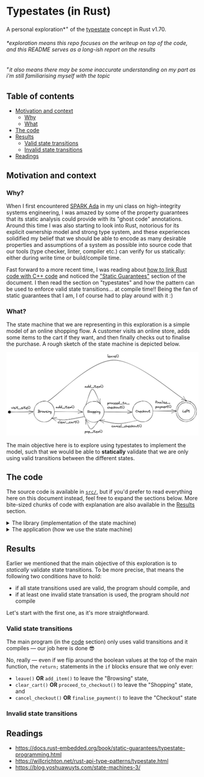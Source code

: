 # Typestates (in Rust)

A personal exploration\*<sup>+</sup> of the [typestate](https://en.wikipedia.org/wiki/Typestate_analysis)
concept in Rust v1.70.

###### \*exploration means this repo focuses on the writeup on top of the code, and this README serves as a long-ish report on the results

###### <sup>+</sup>it also means there may be some inaccurate understanding on my part as i'm still familiarising myself with the topic

## Table of contents

- [Motivation and context](#motivation-and-context)
  - [Why](#why)
  - [What](#what)
- [The code](#the-code)
- [Results](#results)
  - [Valid state transitions](#valid-state-transitions)
  - [Invalid state transitions](#invalid-state-transitions)
- [Readings](#readings)

## Motivation and context

### Why?

When I first encountered [SPARK Ada](https://www.adacore.com/about-spark) in my uni class on high-integrity systems
engineering, I was amazed by some of the property guarantees that its static analysis could provide with its "ghost
code" annotations. Around this time I was also starting to look into Rust, notorious for its explicit ownership model
and strong type system, and these experiences solidified my belief that we should be able to encode as many desirable
properties and assumptions of a system as possible into source code that our tools (type checker, linter, compiler etc.)
can verify for us statically: either during write time or build/compile time.

Fast forward to a more recent time, I was reading about
[how to link Rust code with C++ code](https://docs.rust-embedded.org/book/interoperability/rust-with-c.html)
and noticed the ["Static Guarantees"](https://docs.rust-embedded.org/book/static-guarantees/index.html) section of
the document. I then read the section on "typestates" and how the pattern can be used to enforce valid state
transitions... at compile time!! Being the fan of static guarantees that I am, I of course had to play around
with it :\)

### What?

The state machine that we are representing in this exploration is a simple model of an online shopping flow.
A customer visits an online store, adds some items to the cart if they want, and then finally checks out to
finalise the purchase. A rough sketch of the state machine is depicted below.

![state machine model](./online_store_state_machine.png)

The main objective here is to explore using typestates to implement the model, such that we would be able
to **statically** validate that we are only using valid transitions between the different states.

## The code

The source code is available in [`src/`](./src/), but if you'd prefer to read everything
here on this document instead, feel free to expand the sections below. More bite-sized
chunks of code with explanation are also available in the [Results](#results) section.

<details>
<summary>The library (implementation of the state machine)</summary>

```rust
pub mod online_shop {
    use std::marker::PhantomData;

    // The different states the customer can be in throughout the shopping flow.
    // We can model a "Left" state if we want, but we don't have to.
    pub struct Browsing;
    pub struct Shopping;
    pub struct Checkout;

    // Representation of the online shop customer (the domain entity).
    // The fields are private so we can't instantiate it directly and would have
    // to use the exposed `visit_site()` func as the entry point.
    pub struct Customer<S> {
        shopping_cart: Vec<u8>,
        _inner: PhantomData<S>,
    }

    // This contains the only transitions allowed from the "Browsing" state.
    impl Customer<Browsing> {
        // This is the only entry point to the flow, starting with "Browsing".
        pub fn visit_site() -> Self {
            println!("Hi site!");
            Customer {
                shopping_cart: vec![],
                _inner: PhantomData,
            }
        }

        // This consumes `self`, so after calling this func we shouldn't be able
        // to use the `Customer` value anymore, which is why we don't need to
        // model the "Left" (end) state explicitly.
        pub fn leave(self) {
            println!("Not buying anything, bye site!");
        }

        // "Browsing" -> "Shopping"
        pub fn add_item(mut self, item: u8) -> Customer<Shopping> {
            self.shopping_cart.push(item);
            println!("Added {} to cart ({:?})", item, self.shopping_cart);
            Customer {
                shopping_cart: self.shopping_cart,
                _inner: PhantomData,
            }
        }
    }

    // This contains the only transitions allowed from the "Shopping" state.
    impl Customer<Shopping> {
        // "Shopping" -> "Shopping"
        pub fn add_item(mut self, item: u8) -> Self {
            self.shopping_cart.push(item);
            println!("Added {} to cart ({:?})", item, self.shopping_cart);
            self
        }

        // "Shopping" -> "Shopping"
        pub fn pop_item(mut self) -> Self {
            if let Some(popped) = self.shopping_cart.pop() {
                println!("Removed {} from cart ({:?})", popped, self.shopping_cart);
            }
            self
        }

        // "Shopping" -> "Browsing"
        pub fn clear_cart(mut self) -> Customer<Browsing> {
            self.shopping_cart.clear();
            println!("Cart has been cleared.");
            Customer {
                shopping_cart: self.shopping_cart,
                _inner: PhantomData,
            }
        }

        // "Shopping" -> "Checkout"
        pub fn proceed_to_checkout(self) -> Customer<Checkout> {
            println!("Proceeding to checkout.");
            Customer {
                shopping_cart: self.shopping_cart,
                _inner: PhantomData,
            }
        }
    }

    // This contains the only transitions allowed from the "Checkout" state.
    impl Customer<Checkout> {
        // "Checkout" -> "Shopping"
        pub fn cancel_checkout(self) -> Customer<Shopping> {
            println!("Cancelling checkout, continue shopping.");
            Customer {
                shopping_cart: self.shopping_cart,
                _inner: PhantomData,
            }
        }

        // This, like `leave()`, also consumes `self` and returns nothing, so
        // this transition leads to the end of the flow.
        pub fn finalise_payment(self) {
            println!("Done paying for the items, bye site!");
        }
    }
}
```

</details>

<details>
<summary>The application (how we use the state machine)</summary>

```rust
use stated::online_shop::Customer;

fn main() {
    // This enables the transition `Browsing` -> `Left` via `.leave()`
    let has_sudden_change_of_plan = false;

    // This enables the transition `Shopping` -> `Browsing` via `.clear_cart()`
    let is_using_mums_credit_card = false;

    // This enables the transition `Checkout` -> `Shopping` via `.cancel_checkout()`
    let forgot_my_wallet = false;

    let catalogue: Vec<u8> = vec![20, 42, 36, 13, 71, 100];
    let (first, rest_of_items) = catalogue.split_first().unwrap();

    // Entry point of the flow: start with "Browsing".
    let mut browsing = Customer::visit_site();

    if has_sudden_change_of_plan {
        // One possible transition from "Browsing".
        browsing.leave();
        return;
    }

    // The other possible transition from "Browsing".
    let mut shopping = browsing.add_item(*first);

    for item in rest_of_items {
        // This is just some arbitrary logic to exhibit using both `add_item()`
        // and `pop_item()`.
        if item % 2 == 0 {
            shopping = shopping.add_item(*item);
        } else {
            shopping = shopping.pop_item();
        }
    }

    if is_using_mums_credit_card {
        // One possible "ending" to the flow, via clearing the cart and just leaving.
        browsing = shopping.clear_cart();
        browsing.leave();
        return;
    }

    // The other possible "ending" to the flow, where we actually proceed with
    // checkout and then leave.
    let checkout = shopping.proceed_to_checkout();

    if forgot_my_wallet {
        // This demonstrates another branch where instead of just going forwards,
        // we backtrack.
        shopping = checkout.cancel_checkout();
        browsing = shopping.clear_cart();
        browsing.leave();
        return;
    }

    checkout.finalise_payment();

    // This "default" flow results in this output:
    // Hi site!
    // Added 20 to cart ([20])
    // Added 42 to cart ([20, 42])
    // Added 36 to cart ([20, 42, 36])
    // Removed 36 from cart ([20, 42])
    // Removed 42 from cart ([20])
    // Added 100 to cart ([20, 100])
    // Proceeding to checkout.
    // Done paying for the items, bye site!
}
```

</details>

## Results

Earlier we mentioned that the main objective of this exploration is to _statically_ validate
state transitions. To be more precise, that means the following two conditions have to hold:

- if all state transitions used are valid, the program should compile, and
- if at least one invalid state transation is used, the program should _not_ compile

Let's start with the first one, as it's more straightforward.

### Valid state transitions

The main program (in the [code](#the-code) section) only uses valid transitions and it
compiles — our job here is done 😎

No, really — even if we flip around the boolean values at the top of the main function,
the `return;` statements in the `if` blocks ensure that we only ever:

- `leave()` **OR** `add_item()` to leave the "Browsing" state,
- `clear_cart()` **OR** `proceed_to_checkout()` to leave the "Shopping" state, and
- `cancel_checkout()` **OR** `finalise_payment()` to leave the "Checkout" state

### Invalid state transitions

## Readings

- https://docs.rust-embedded.org/book/static-guarantees/typestate-programming.html
- https://willcrichton.net/rust-api-type-patterns/typestate.html
- https://blog.yoshuawuyts.com/state-machines-3/
